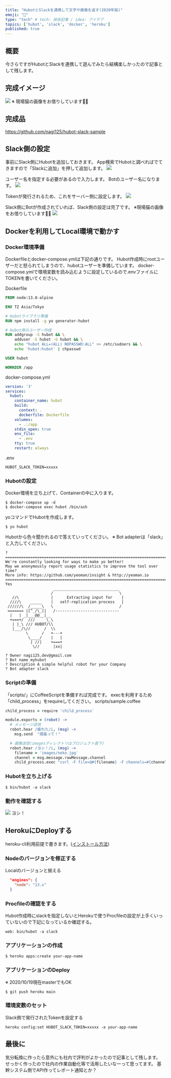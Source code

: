 ```yaml
---
title: "HubotとSlackを連携して文字や画像を返す(2020年版)"
emoji: "🤖"
type: "tech" # tech: 技術記事 / idea: アイデア
topics: ['hubot', 'slack', 'docker', 'heroku']
published: true
---
```


## 概要
今さらですがHubotとSlackを連携して遊んでみたら結構楽しかったので記事として残します。

## 完成イメージ
![](https://storage.googleapis.com/zenn-user-upload/vbe7wcntgk284fa7wuuhb1cq6cbj)
※ 現場猫の画像をお借りしています🙇‍♂️

## 完成品
https://github.com/nagi125/hubot-slack-sample


## Slack側の設定
事前にSlack側にHubotを追加しておきます。
App検索でHubotと調べればでてきますので「Slackに追加」を押して追加します。
![](https://storage.googleapis.com/zenn-user-upload/vi7ruqcc6oqrxexc3gs778ve2xx3)

ユーザー名を指定する必要があるので入力します。
Botのユーザー名になります。
![](https://storage.googleapis.com/zenn-user-upload/6dh33hhk9exhshiz0yunxqud2j6e)

Tokenが発行されるため、これをサーバー側に設定します。
![](https://storage.googleapis.com/zenn-user-upload/ypc3hpy0xl1d2zrrnzn4rcph99q3)

Slack側にBotが作成されていれば、Slack側の設定は完了です。
※現場猫の画像をお借りしています🙇‍♂️
![](https://storage.googleapis.com/zenn-user-upload/ivn4j1gu48dwfa1mn4i2tb60tfl2)

## Dockerを利用してLocal環境で動かす
### Docker環境準備
Dockerfileとdocker-compose.ymlは下記の通りです。
Hubot作成時にrootユーザーだと怒られてしまうので、hubotユーザーを準備しています。
docker-compose.ymlで環境変数を読み込むように設定しているので.envファイルにTOKENを書いてください。

Dockerfile
```dockerfile
FROM node:13.8-alpine

ENV TZ Asia/Tokyo

# Hubotライブラリ準備
RUN npm install -g yo generator-hubot

# Hubot用のユーザー作成
RUN addgroup -S hubot && \
    adduser -S hubot -G hubot && \
    echo "hubot ALL=(ALL) NOPASSWD:ALL" >> /etc/sudoers && \
    echo 'hubot:hubot' | chpasswd

USER hubot

WORKDIR /app
```

docker-compose.yml
```yml
version: '3'
services:
  hubot:
    container_name: hubot
    build:
      context: .
      dockerfile: Dockerfile
    volumes:
      - .:/app
    stdin_open: true
    env_file:
      - .env
    tty: true
    restart: always
```

.env
```
HUBOT_SLACK_TOKEN=xxxxx
```

### Hubotの設定
Docker環境を立ち上げて、Containerの中に入ります。
```
$ docker-compose up -d
$ docker-compose exec hubot /bin/ash
```

yoコマンドでHubotを作成します。
```
$ yo hubot
```

Hubotから色々聞かれるので答えていってください。
※ Bot adapterは「slack」と入力してください。
```
? ==========================================================================
We're constantly looking for ways to make yo better!
May we anonymously report usage statistics to improve the tool over time?
More info: https://github.com/yeoman/insight & http://yeoman.io
========================================================================== Yes
                     _____________________________
                    /                             \
   //\              |      Extracting input for    |
  ////\    _____    |   self-replication process   |
 //////\  /_____\   \                             /
 ======= |[^_/\_]|   /----------------------------
  |   | _|___@@__|__
  +===+/  ///     \_\
   | |_\ /// HUBOT/\\
   |___/\//      /  \\
         \      /   +---+
          \____/    |   |
           | //|    +===+
            \//      |xx|

? Owner nagi125.dev@gmail.com
? Bot name myhubot
? Description A simple helpful robot for your Company
? Bot adapter slack
```

### Scriptの準備
「scripts/」にCoffeeScriptを準備すれば完成です。
execを利用するため「child_process」をrequireしてください。
scripts/sample.coffee

```coffee
child_process = require 'child_process'

module.exports = (robot) ->
  # メッセージ送信
  robot.hear /疲れた/i, (msg) ->
    msg.send  "頑張って！"

  # 画像送信(imagesディレクトリはプロジェクト直下)
  robot.hear /ヨシ！/i, (msg) ->
    filename = 'images/neko.jpg'
    channel = msg.message.rawMessage.channel
    child_process.exec "curl -F file=@#{filename} -F channels=#{channel} -F token=#{process.env.HUBOT_SLACK_TOKEN} https://slack.com/api/files.upload"
```

### Hubotを立ち上げる
```
$ bin/hubot -a slack
```

### 動作を確認する
![](https://storage.googleapis.com/zenn-user-upload/vbe7wcntgk284fa7wuuhb1cq6cbj)
ヨシ！

## HerokuにDeployする
heroku-cli利用前提で書きます。([インストール方法](https://devcenter.heroku.com/articles/heroku-cli))

### Nodeのバージョンを修正する
Localのバージョンと揃える
```json
  "engines": {
    "node": "13.x"
  }
```

### Procfileの確認をする
Hubot作成時にslackを指定しないとHerokuで使うProcfileの設定が上手くいっていないので下記になっているか確認する。
```
web: bin/hubot -a slack
```

### アプリケーションの作成
```
$ heroku apps:create your-app-name
```

### アプリケーションのDeploy
※ 2020/10/19現在masterでもOK
```
$ git push heroku main
```

### 環境変数のセット
Slack側で発行されたTokenを設定する
```
heroku config:set HUBOT_SLACK_TOKEN=xxxxx -a your-app-name
```

## 最後に
気分転換に作ったら意外にも社内で評判がよかったので記事として残します。
せっかく作ったので社内の作業自動化等で活用したいなーって思ってます。
基幹システム側でAPI作ってレポート通知とか？
